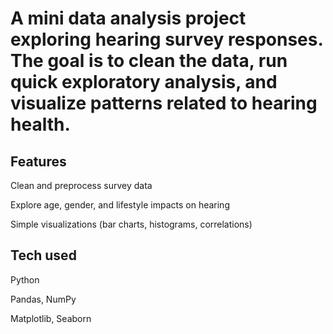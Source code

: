 # A mini data analysis project exploring hearing survey responses. The goal is to clean the data, run quick exploratory analysis, and visualize patterns related to hearing health.

 ## Features

Clean and preprocess survey data

Explore age, gender, and lifestyle impacts on hearing

Simple visualizations (bar charts, histograms, correlations)

## Tech used

Python

Pandas, NumPy

Matplotlib, Seaborn
